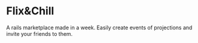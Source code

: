 <h1> Flix&Chill </h1>

A rails marketplace made in a week.
Easily create events of projections and invite your friends to them.
